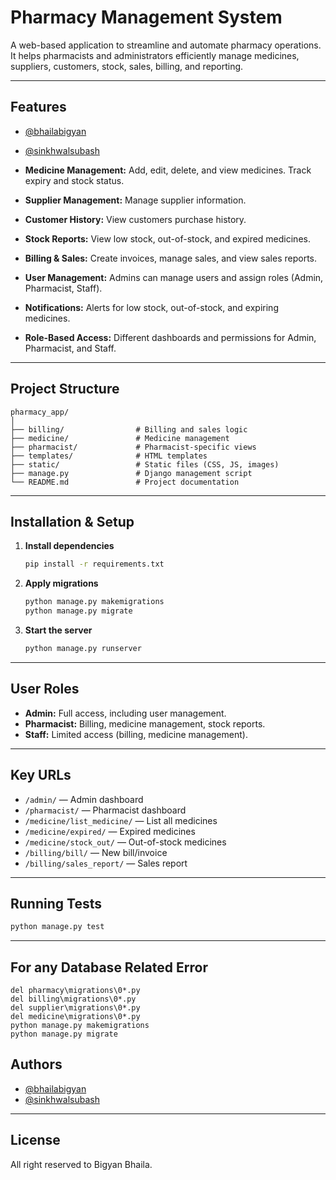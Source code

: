 # Pharmacy Management System

A web-based application to streamline and automate pharmacy operations. It helps pharmacists and administrators efficiently manage medicines, suppliers, customers, stock, sales, billing, and reporting.

---

## Features
- [@bhailabigyan](https://www.github.com/bhailabigyan)
- [@sinkhwalsubash](https://www.github.com/sinkhwal07)

- **Medicine Management:** Add, edit, delete, and view medicines. Track expiry and stock status.
- **Supplier Management:** Manage supplier information.
- **Customer History:** View customers purchase history.
- **Stock Reports:** View low stock, out-of-stock, and expired medicines.
- **Billing & Sales:** Create invoices, manage sales, and view sales reports.
- **User Management:** Admins can manage users and assign roles (Admin, Pharmacist, Staff).
- **Notifications:** Alerts for low stock, out-of-stock, and expiring medicines.
- **Role-Based Access:** Different dashboards and permissions for Admin, Pharmacist, and Staff.

---

## Project Structure

```
pharmacy_app/
│
├── billing/                # Billing and sales logic
├── medicine/               # Medicine management
├── pharmacist/             # Pharmacist-specific views
├── templates/              # HTML templates
├── static/                 # Static files (CSS, JS, images)
├── manage.py               # Django management script
└── README.md               # Project documentation
```

---

## Installation & Setup

1. **Install dependencies**
   ```bash
   pip install -r requirements.txt
   ```
2. **Apply migrations**
   ```bash
   python manage.py makemigrations
   python manage.py migrate
   ```
3. **Start the server**
   ```bash
   python manage.py runserver
   ```

---

## User Roles

- **Admin:** Full access, including user management.
- **Pharmacist:** Billing, medicine management, stock reports.
- **Staff:** Limited access (billing, medicine management).

---

## Key URLs

- `/admin/` — Admin dashboard
- `/pharmacist/` — Pharmacist dashboard
- `/medicine/list_medicine/` — List all medicines
- `/medicine/expired/` — Expired medicines
- `/medicine/stock_out/` — Out-of-stock medicines
- `/billing/bill/` — New bill/invoice
- `/billing/sales_report/` — Sales report

---

## Running Tests

```bash
python manage.py test
```

---

## For any Database Related Error
```For reboot database
del pharmacy\migrations\0*.py
del billing\migrations\0*.py
del supplier\migrations\0*.py
del medicine\migrations\0*.py
python manage.py makemigrations
python manage.py migrate
```
## Authors

- [@bhailabigyan](https://www.github.com/bhailabigyan)
- [@sinkhwalsubash](https://www.github.com/sinkhwal07)

---

## License

All right reserved to Bigyan Bhaila.
